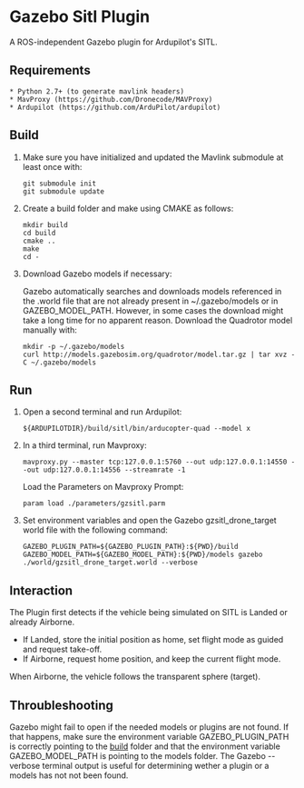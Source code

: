 # Gazebo Sitl Plugin #

A ROS-independent Gazebo plugin for Ardupilot's SITL.

## Requirements ##
    * Python 2.7+ (to generate mavlink headers)
    * MavProxy (https://github.com/Dronecode/MAVProxy)
    * Ardupilot (https://github.com/ArduPilot/ardupilot)

## Build ##

1. Make sure you have initialized and updated the Mavlink submodule at least
once with:

    ```
    git submodule init
    git submodule update
    ```
2. Create a build folder and make using CMAKE as follows:

    ```
    mkdir build
    cd build
    cmake ..
    make
    cd -
    ```

3. Download Gazebo models if necessary:

    Gazebo automatically searches and downloads models referenced in the .world
    file that are not already present in ~/.gazebo/models or in
    GAZEBO_MODEL_PATH. However, in some cases the download might take a long
    time for no apparent reason. Download the Quadrotor model manually with:

    ```
    mkdir -p ~/.gazebo/models
    curl http://models.gazebosim.org/quadrotor/model.tar.gz | tar xvz -C ~/.gazebo/models
    ```

## Run ##

1. Open a second terminal and run Ardupilot:

    ```
    ${ARDUPILOTDIR}/build/sitl/bin/arducopter-quad --model x
    ```

2. In a third terminal, run Mavproxy:

    ```
    mavproxy.py --master tcp:127.0.0.1:5760 --out udp:127.0.0.1:14550 --out udp:127.0.0.1:14556 --streamrate -1
    ```

    Load the Parameters on Mavproxy Prompt:

    ```
    param load ./parameters/gzsitl.parm
    ```

3. Set environment variables and open the Gazebo gzsitl_drone_target world file with the following command:

    ```
    GAZEBO_PLUGIN_PATH=${GAZEBO_PLUGIN_PATH}:${PWD}/build GAZEBO_MODEL_PATH=${GAZEBO_MODEL_PATH}:${PWD}/models gazebo ./world/gzsitl_drone_target.world --verbose
    ```

## Interaction ##

The Plugin first detects if the vehicle being simulated on SITL is Landed or
already Airborne.
 - If Landed, store the initial position as home, set flight mode as guided
   and request take-off.
 - If Airborne, request home position, and keep the current flight mode.

When Airborne, the vehicle follows the transparent sphere (target).

## Throubleshooting ##

Gazebo might fail to open if the needed models or plugins are not found. If
that happens, make sure the environment variable GAZEBO_PLUGIN_PATH is
correctly pointing to the [build](#build) folder and that the environment
variable GAZEBO_MODEL_PATH is pointing to the models folder. The Gazebo
--verbose terminal output is useful for determining wether a plugin or a models
has not not been found.

